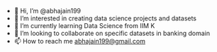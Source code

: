 - 👋 Hi, I’m @abhajain199
- 👀 I’m interested in creating data science projects and datasets
- 🌱 I’m currently learning Data Science from IIM K
- 💞️ I’m looking to collaborate on specific datasets in banking domain
- 📫 How to reach me abhajain199@gmail.com

<!---
abhajain199/abhajain199 is a ✨ special ✨ repository because its `README.md` (this file) appears on your GitHub profile.
You can click the Preview link to take a look at your changes.
--->
